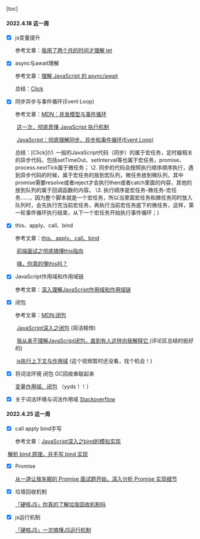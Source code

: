 [toc]

#### 2022.4.18 这一周

- [x] js变量提升 

  参考文章：[我用了两个月的时间才理解 let](https://zhuanlan.zhihu.com/p/28140450?utm_source=wechat_session&utm_medium=social&utm_oi=986428397131763712)

- [x] async与await理解

  参考文章：[理解 JavaScript 的 async/await](https://segmentfault.com/a/1190000007535316)

  总结：[Click](/Users/owsl/Desktop/works/MyNotes/Promise/async&await.md)

- [x] 同步异步与事件循环(Event Loop)

  参考文章：[MDN：并发模型与事件循环](https://developer.mozilla.org/zh-CN/docs/Web/JavaScript/EventLoop)

  ​        [这一次，彻底弄懂 JavaScript 执行机制](https://juejin.cn/post/6844903512845860872)

  ​        [JavaScript：彻底理解同步、异步和事件循环(Event Loop)](https://segmentfault.com/a/1190000004322358)

  总结：[Click](\1. 一般的JavaScript代码（同步）的属于宏任务，定时器相关的异步代码，包括setTimeOut、setInterval等也属于宏任务，promise、 process.nextTick属于微任务；
  \2. 同步的代码会按照执行顺序顺序执行，遇到异步代码的时候，属于宏任务的放到宏队列，微任务放到微队列，其中promise需要resolve或者reject才会执行then或者catch里面的内容，其他的放到队列的属于回调函数的内容。
  \3. 执行顺序是宏任务-微任务-宏任务……，因为整个脚本就是一个宏任务，所以当里面宏任务和微任务同时放入队列时，会先执行完当前宏任务，再执行当前宏任务底下的微任务，这样，第一轮事件循环执行结束，从下一个宏任务开始执行事件循环；)

- [x] this、apply、call、bind

  参考文章：[this、apply、call、bind](https://juejin.cn/post/6844903496253177863)

  ​        [前端面试之彻底搞懂this指向](https://mp.weixin.qq.com/s/hYm0JgBI25grNG_2sCRlTA)

  ​        [嗨，你真的懂this吗？ ](https://juejin.cn/post/6844903805587619854#heading-5)   

- [x] JavaScript作用域和作用域链

  参考文章：[深入理解JavaScript作用域和作用域链](https://juejin.cn/post/6844903797135769614#)

- [x] 闭包

  参考文章：[MDN:闭包](https://developer.mozilla.org/zh-CN/docs/Web/JavaScript/Closures)

  ​        [JavaScript深入之闭包](https://github.com/mqyqingfeng/Blog/issues/9) (简洁精悍)

  ​        [我从来不理解JavaScript闭包，直到有人这样向我解释它 ](https://juejin.cn/post/6844903858636849159#heading-7)(评论区总结的挺好的)
  
  ​        [js执行上下文与作用域](https://www.bilibili.com/video/BV1wD4y1D7Pp?from=search&seid=2212534765957722610) (这个视频暂时还没看，找个机会！)

- [x] 将词法环境 闭包 GC回收串联起来

  [变量作用域、闭包](https://zh.javascript.info/closure) （yyds！！）

- [x] 关于词法环境与词法作用域 [Stackoverflow](https://stackoverflow.com/questions/12599965/lexical-environment-and-function-scope)

#### 2022.4.25 这一周

- [x] call apply bind手写

  参考文章：[JavaScript深入之bind的模拟实现](https://github.com/mqyqingfeng/Blog/issues/12)

​            [解析 bind 原理，并手写 bind 实现](https://github.com/sisterAn/JavaScript-Algorithms/issues/81)

- [x] Promise

  [从一道让我失眠的 Promise 面试题开始，深入分析 Promise 实现细节](https://juejin.cn/post/6945319439772434469)

- [x] 垃圾回收机制

   [「硬核JS」你真的了解垃圾回收机制吗](https://juejin.cn/post/6981588276356317214)

- [x] js运行机制

  [「硬核JS」一次搞懂JS运行机制](https://juejin.cn/post/6844904050543034376)
